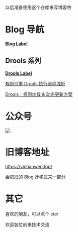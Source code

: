 以后准备使用这个仓库来写博客😳


# Blog 导航
[**Blog Label**](https://github.com/TavenYin/Blog2/labels/Blog)
## Drools 系列
[**Drools Label**](https://github.com/TavenYin/Blog2/labels/Drools)

[规则引擎 Drools 执行流程浅析](https://github.com/TavenYin/Blog2/issues/2)

[Drools：规则加载 & 动态更新方案](https://github.com/TavenYin/Blog2/issues/1)

# 公众号
![](https://upload.jianshu.io/users/qrcodes/9949918/qrcode_for_gh_0aacaa1e29c4_258.jpg?imageMogr2/auto-orient/strip|imageView2/1/w/320/h/320)

# 旧博客地址
https://yintianwen.top/

会把旧的 Blog 迁移过来一部分

# 其它
喜欢的朋友，可以点个 star

欢迎各位前来技术交流
